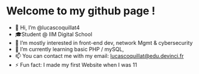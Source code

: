 # Welcome to my github page !

- 👋 Hi, I’m @lucascoquillat4
- 🎓Student @ IIM Digital School
- 👀 I’m mostly interested in front-end dev, network Mgmt & cybersecurity
- 🌱 I’m currently learning basic PHP / mySQL, 
- 📫 You can contact me with my email: lucascoquillat@edu.devinci.fr
- ⚡ Fun fact: I made my first Website when I was 11

<!---
lucascoquillat4/lucascoquillat4 is a ✨ special ✨ repository because its `README.md` (this file) appears on your GitHub profile.
You can click the Preview link to take a look at your changes.
--->

